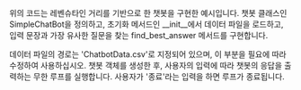 위의 코드는 레벤슈타인 거리를 기반으로 한 챗봇을 구현한 예시입니다. 챗봇 클래스인 SimpleChatBot을 정의하고, 초기화 메서드인 __init__에서 데이터 파일을 로드하고, 입력 문장과 가장 유사한 질문을 찾는 find_best_answer 메서드를 구현합니다.

데이터 파일의 경로는 'ChatbotData.csv'로 지정되어 있으며, 이 부분을 필요에 따라 수정하여 사용하십시오. 챗봇 객체를 생성한 후, 사용자의 입력에 따라 챗봇의 응답을 출력하는 무한 루프를 실행합니다. 사용자가 '종료'라는 입력을 하면 루프가 종료됩니다.

